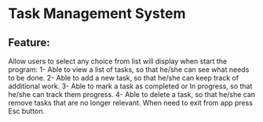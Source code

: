 # Task Management System 
## Feature:
Allow users to select any choice from list will display when start the program:
1- Able to view a list of tasks, so that he/she can see what needs to be done.
2- Able to add a new task, so that he/she can keep track of additional work.
3- Able to mark a task as completed or In progress, so that he/she can track them progress.
4- Able to delete a task, so that he/she can remove tasks that are no longer relevant.
When need to exit from app press Esc button.
